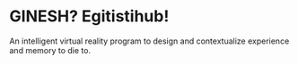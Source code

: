 # GINESH? Egitistihub! 
An intelligent virtual reality program to design and contextualize experience and memory to die to.
